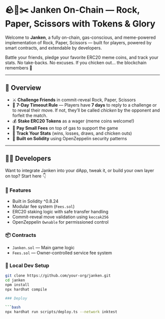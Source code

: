 # 🪨📄✂️ Janken On-Chain — Rock, Paper, Scissors with Tokens & Glory

Welcome to **Janken**, a fully on-chain, gas-conscious, and meme-powered implementation of Rock, Paper, Scissors — built for players, powered by smart contracts, and extendable by developers.

Battle your friends, pledge your favorite ERC20 meme coins, and track your stats. No take-backs. No excuses. If you chicken out… the blockchain remembers 👀

---

## 🧭 Overview

- ⚔️ **Challenge Friends** in commit-reveal Rock, Paper, Scissors
- 🐔 **7-Day Timeout Rule** — Players have **7 days** to reply to a challenge or to reveal their move. If not, they’ll be called *chicken* by the opponent and forfeit the match. 
- 💰 **Stake ERC20 Tokens** as a wager (meme coins welcome!)
- 🧾 **Pay Small Fees** on top of gas to support the game
- 🧠 **Track Your Stats** (wins, losses, draws, and chicken outs)
- 🧱 **Built on Solidity** using OpenZeppelin security patterns

---

## 🧑‍💻 Developers

Want to integrate Janken into your dApp, tweak it, or build your own layer on top? Start here 👇

### 🔨 Features

- Built in Solidity ^0.8.24
- Modular fee system (`Fees.sol`)
- ERC20 staking logic with safe transfer handling
- Commit-reveal move validation using `keccak256`
- OpenZeppelin `Ownable` for permissioned control

### 📦 Contracts

- `Janken.sol` — Main game logic
- `Fees.sol` — Owner-controlled service fee system

### 📁 Local Dev Setup

```bash
git clone https://github.com/your-org/janken.git
cd janken
npm install
npx hardhat compile

### Deploy

```bash
npx hardhat run scripts/deploy.ts --network inktest
```
